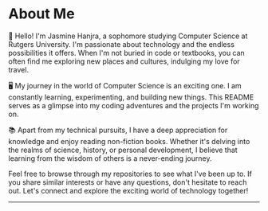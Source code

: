 

# About Me

👋 Hello! I'm Jasmine Hanjra, a sophomore studying Computer Science at Rutgers University. I'm passionate about technology and the endless possibilities it offers. When I'm not buried in code or textbooks, you can often find me exploring new places and cultures, indulging my love for travel.

🖥️ My journey in the world of Computer Science is an exciting one. I am constantly learning, experimenting, and building new things. This README serves as a glimpse into my coding adventures and the projects I'm working on.

📚 Apart from my technical pursuits, I have a deep appreciation for knowledge and enjoy reading non-fiction books. Whether it's delving into the realms of science, history, or personal development, I believe that learning from the wisdom of others is a never-ending journey.

Feel free to browse through my repositories to see what I've been up to. If you share similar interests or have any questions, don't hesitate to reach out. Let's connect and explore the exciting world of technology together!

---

